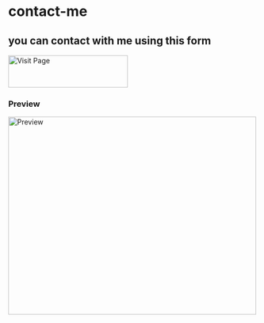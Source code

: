 # contact-me
## you can contact with me using this form
<img alt="Visit Page" src="https://user-images.githubusercontent.com/96917595/155704729-77d3faaf-84db-451e-b4cd-e070a38c2d53.png"  width="241" height="65"></a>
### Preview
<a href="http://devproarafat.me/contact-me/"><img src="https://user-images.githubusercontent.com/96917595/155704139-4ae4fb3d-b828-4c80-92ae-ba4f493d483f.png" alt="Preview" width="500" height="400"></a>
